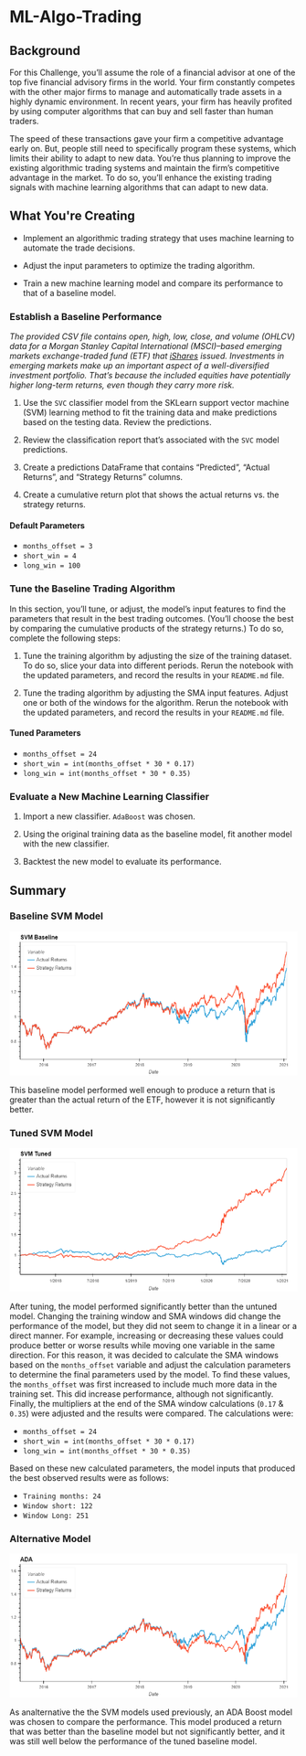# ML-Algo-Trading

## Background

For this Challenge, you’ll assume the role of a financial advisor at one of the top five financial advisory firms in the world. Your firm constantly competes with the other major firms to manage and automatically trade assets in a highly dynamic environment. In recent years, your firm has heavily profited by using computer algorithms that can buy and sell faster than human traders.

The speed of these transactions gave your firm a competitive advantage early on. But, people still need to specifically program these systems, which limits their ability to adapt to new data. You’re thus planning to improve the existing algorithmic trading systems and maintain the firm’s competitive advantage in the market. To do so, you’ll enhance the existing trading signals with machine learning algorithms that can adapt to new data.

## What You're Creating

* Implement an algorithmic trading strategy that uses machine learning to automate the trade decisions.
    
* Adjust the input parameters to optimize the trading algorithm.
    
* Train a new machine learning model and compare its performance to that of a baseline model.

### Establish a Baseline Performance

*The provided CSV file contains open, high, low, close, and volume (OHLCV) data for a Morgan Stanley Capital International (MSCI)–based emerging markets exchange-traded fund (ETF) that [iShares](https://www.ishares.com/us/products/268704/ishares-currency-hedged-msci-emerging-markets) issued. Investments in emerging markets make up an important aspect of a well-diversified investment portfolio. That’s because the included equities have potentially higher long-term returns, even though they carry more risk.*

1.  Use the `SVC` classifier model from the SKLearn support vector machine (SVM) learning method to fit the training data and make predictions based on the testing data. Review the predictions.
    
2.  Review the classification report that’s associated with the `SVC` model predictions.
    
3.  Create a predictions DataFrame that contains “Predicted”, “Actual Returns”, and “Strategy Returns” columns.
    
4.  Create a cumulative return plot that shows the actual returns vs. the strategy returns.

#### Default Parameters

* <code>months_offset = 3</code>
* <code>short_win = 4</code>
* <code>long_win = 100</code>

### Tune the Baseline Trading Algorithm

In this section, you’ll tune, or adjust, the model’s input features to find the parameters that result in the best trading outcomes. (You’ll choose the best by comparing the cumulative products of the strategy returns.) To do so, complete the following steps:

1.  Tune the training algorithm by adjusting the size of the training dataset. To do so, slice your data into different periods. Rerun the notebook with the updated parameters, and record the results in your `README.md` file.
    
2.  Tune the trading algorithm by adjusting the SMA input features. Adjust one or both of the windows for the algorithm. Rerun the notebook with the updated parameters, and record the results in your `README.md` file.

#### Tuned Parameters

* <code>months_offset = 24</code>
* <code>short_win = int(months_offset * 30 * 0.17)</code>
* <code>long_win = int(months_offset * 30 * 0.35)</code>

### Evaluate a New Machine Learning Classifier

1.  Import a new classifier. `AdaBoost` was chosen.
    
2.  Using the original training data as the baseline model, fit another model with the new classifier.
    
3.  Backtest the new model to evaluate its performance.
    
## Summary

### Baseline SVM Model

![SVM Baseline Performance](./svm_baseline.png)

This baseline model performed well enough to produce a return that is greater than the actual return of the ETF, however it is not significantly better.

### Tuned SVM Model

![SVM Tuned Performance](./svm_tuned.png)

After tuning, the model performed significantly better than the untuned model. Changing the training window and SMA windows did change the performance of the model, but they did not seem to change it in a linear or a direct manner. For example, increasing or decreasing these values could produce better or worse results while moving one variable in the same direction. For this reason, it was decided to calculate the SMA windows based on the <code>months_offset</code> variable and adjust the calculation parameters to determine the final parameters used by the model. To find these values, the <code>months_offset</code> was first increased to include much more data in the training set. This did increase performance, although not significantly. Finally, the multipliers at the end of the SMA window calculations (<code>0.17</code> & <code>0.35</code>) were adjusted and the results were compared. The calculations were:

* <code>months_offset = 24</code>
* <code>short_win = int(months_offset * 30 * 0.17)</code>
* <code>long_win = int(months_offset * 30 * 0.35)</code>

Based on these new calculated parameters, the model inputs that produced the best observed results were as follows:

* <code>Training months: 24</code>
* <code>Window short: 122</code>
* <code>Window Long: 251</code>

### Alternative Model

![ADA Performance](./ada.png)

As analternative the the SVM models used previously, an ADA Boost model was chosen to compare the performance. This model produced a return that was better than the baseline model but not significantly better, and it was still well below the performance of the tuned baseline model.